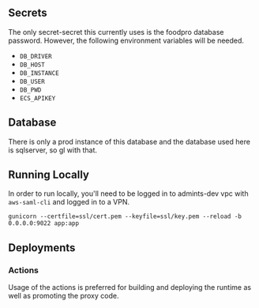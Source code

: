 ## Secrets

The only secret-secret this currently uses is the foodpro database password. However, the following environment variables will be needed. 

 - `DB_DRIVER`
 - `DB_HOST`
 - `DB_INSTANCE`
 - `DB_USER`
 - `DB_PWD`
 - `ECS_APIKEY`

## Database

There is only a prod instance of this database and the database used here is sqlserver, so gl with that. 


## Running Locally

In order to run locally, you'll need to be logged in to admints-dev vpc with `aws-saml-cli` and logged in to a VPN. 

```
gunicorn --certfile=ssl/cert.pem --keyfile=ssl/key.pem --reload -b 0.0.0.0:9022 app:app
```

## Deployments

### Actions

Usage of the actions is preferred for building and deploying the runtime as well as promoting the proxy code. 

